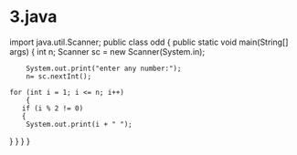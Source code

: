 # 3.java

import java.util.Scanner;
public class odd
{
    public static void main(String[] args) 
    {
        int n;
        Scanner sc = new Scanner(System.in);
	
        System.out.print("enter any number:");
        n= sc.nextInt();
		
	for (int i = 1; i <= n; i++)
		{
	   if (i % 2 != 0) 
	   {
		System.out.print(i + " ");
	   
	
   }
}
	}
}
